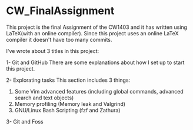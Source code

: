 # CW_FinalAssignment
This project is the final Assignment of the CW1403 and it has written using LaTeX(with an online compiler).
Since this project uses an online LaTeX compiler it doesn't have too many commits.

I've wrote about 3 titles in this project:

1- Git and GitHub
There are some explanations about how I set up to start this project.

2- Explorating tasks
This section includes 3 things:
  1. Some Vim advanced features (including global commands, advanced search and text objects)
  2. Memory profiling (Memory leak and Valgrind)
  3. GNU/Linux Bash Scripting (fzf and Zathura)

3- Git and Foss
